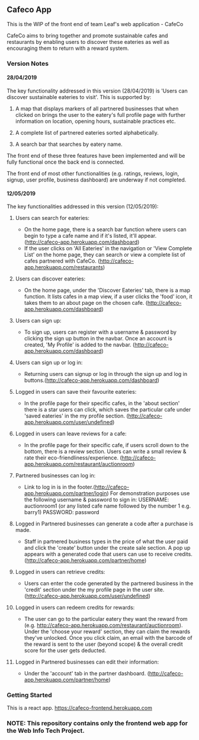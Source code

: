 

## Cafeco App

This is the WIP of the front end of team Leaf's web application - CafeCo

CafeCo aims to bring together and promote sustainable cafes and restaurants by enabling users to discover these eateries as well as encouraging them to return with a reward system.

### Version Notes
#### 28/04/2019
The key functionality addressed in this version (28/04/2019) is 'Users can discover sustainable eateries to visit'.
This is supported by:

1. A map that displays markers of all partnered businesses that when clicked on brings the user to the eatery's full profile page with further information on location, opening hours, sustainable practices etc.

2. A complete list of partnered eateries sorted alphabetically.

3. A search bar that searches by eatery name.

The front end of these three features have been implemented and will be fully functional once the back end is connected.

The front end of most other functionalities (e.g. ratings, reviews, login, signup, user profile, business dashboard) are underway if not completed. 


#### 12/05/2019
The key functionalities addressed in this version (12/05/2019): 

1. Users can search for eateries:
	- On the home page, there is a search bar function where users can begin to type a cafe name and if it's listed, it'll appear. (http://cafeco-app.herokuapp.com/dashboard)
	- If the user clicks on 'All Eateries' in the navigation or 'View Complete List' on the home page, they can search or view a complete list of cafes partnered with CafeCo. (http://cafeco-app.herokuapp.com/restaurants)

2. Users can discover eateries:
	- On the home page, under the 'Discover Eateries' tab, there is a map function. It lists cafes in a map view, if a user clicks the 'food' icon, it takes them to an about page on the chosen cafe. (http://cafeco-app.herokuapp.com/dashboard)

3. Users can sign up:
	- To sign up, users can register with a username & password by clicking the sign up button in the navbar. Once an account is created, 'My Profile' is added to the navbar. (http://cafeco-app.herokuapp.com/dashboard)

4. Users can sign up or log in:
	- Returning users can  signup or log in through the sign up and log in buttons.(http://cafeco-app.herokuapp.com/dashboard)

5. Logged in users can save their favourite eateries:
	- In the profile page for their specific cafes, in the 'about section' there is a star users can click, which saves the particular cafe under 'saved eateries' in the my profile section. (http://cafeco-app.herokuapp.com/user/undefined)

6. Logged in users can leave reviews for a cafe:
	- In the profile page for their specific cafe, if users scroll down to the bottom, there is a review section. Users can write a small review & rate their eco-friendliness/experience. (http://cafeco-app.herokuapp.com/restaurant/auctionroom)

7. Partnered businesses can log in:
	- Link to log in is in the footer.(http://cafeco-app.herokuapp.com/partner/login)
	For demonstration purposes use the following username & password to sign in: 
		USERNAME: auctionroom1 (or any listed cafe name followed by the number 1 e.g. barry1)
		PASSWORD: password

8. Logged in Partnered businesses can generate a code after a purchase is made. 
	- Staff in partnered business types in the price of what the user paid and click the 'create' button under the create sale section. A pop up appears with a generated code that users can use to receive credits.(http://cafeco-app.herokuapp.com/partner/home)
	
10. Logged in users can retrieve credits:
	- Users can enter the code generated by the partnered business in the 'credit' section under the my profile page in the user site. (http://cafeco-app.herokuapp.com/user/undefined)

11. Logged in users can redeem credits for rewards:
	- The user can go to the particular eatery they want the reward from (e.g. http://cafeco-app.herokuapp.com/restaurant/auctionroom). Under the 'choose your reward' section, they can claim the rewards they've unlocked. Once you click claim, an email with the barcode of the reward is sent to the user (beyond scope) & the overall credit score for the user gets deducted.

12. Logged in Partnered businesses can edit their information:
	- Under the 'account' tab in the partner dashboard. (http://cafeco-app.herokuapp.com/partner/home)


### Getting Started
This is a react app. https://cafeco-frontend.herokuapp.com


### NOTE: This repository contains only the frontend web app for the Web Info Tech Project. 

